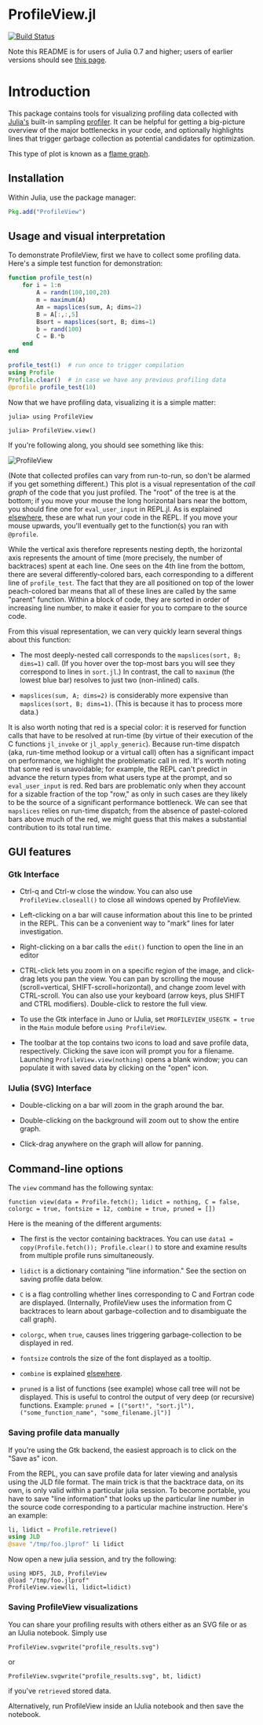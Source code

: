 # ProfileView.jl

[![Build Status](https://travis-ci.org/timholy/ProfileView.jl.svg)](https://travis-ci.org/timholy/ProfileView.jl)

Note this README is for users of Julia 0.7 and higher; users of earlier versions
should see [this page](https://github.com/timholy/ProfileView.jl/tree/julia0.6).

# Introduction

This package contains tools for visualizing profiling data collected
with [Julia's][Julia] built-in sampling
[profiler][Profiling]. It
can be helpful for getting a big-picture overview of the major
bottlenecks in your code, and optionally highlights lines that trigger
garbage collection as potential candidates for optimization.

This type of plot is known as a [flame
graph](https://github.com/brendangregg/FlameGraph).

## Installation

Within Julia, use the package manager:
```julia
Pkg.add("ProfileView")
```

## Usage and visual interpretation

To demonstrate ProfileView, first we have to collect some profiling
data. Here's a simple test function for demonstration:

```julia
function profile_test(n)
    for i = 1:n
        A = randn(100,100,20)
        m = maximum(A)
        Am = mapslices(sum, A; dims=2)
        B = A[:,:,5]
        Bsort = mapslices(sort, B; dims=1)
        b = rand(100)
        C = B.*b
    end
end

profile_test(1)  # run once to trigger compilation
using Profile
Profile.clear()  # in case we have any previous profiling data
@profile profile_test(10)
```
Now that we have profiling data, visualizing it is a simple matter:
```
julia> using ProfileView

julia> ProfileView.view()
```
If you're following along, you should see something like this:

![ProfileView](readme_images/pv1.jpg)

(Note that collected profiles can vary from run-to-run, so don't be alarmed
if you get something different.)
This plot is a visual representation of the *call graph* of the code that you just profiled.
The "root" of the tree is at the bottom; if you move your mouse the long horizontal
bars near the bottom, you should fine one for `eval_user_input` in REPL.jl.
As is explained [elsewhere][Profiling],
these are what run your code in the REPL.
If you move your mouse upwards, you'll eventually get to the function(s) you ran with `@profile`.

While the vertical axis therefore represents nesting depth, the
horizontal axis represents the amount of time (more precisely, the
number of backtraces) spent at each line.  One sees on the 4th line
from the bottom, there are several differently-colored bars, each
corresponding to a different line of `profile_test`. The fact that
they are all positioned on top of the lower peach-colored bar means that all
of these lines are called by the same "parent" function. Within a
block of code, they are sorted in order of increasing line number, to
make it easier for you to compare to the source code.

From this visual representation, we can very quickly learn several
things about this function:

- The most deeply-nested call corresponds to the `mapslices(sort, B; dims=1)` call.
  (If you hover over the top-most bars you will see they correspond to lines in `sort.jl`.)
  In contrast, the call to `maximum` (the lowest blue bar) resolves to just two (non-inlined) calls.

- `mapslices(sum, A; dims=2)` is considerably more expensive than
  `mapslices(sort, B; dims=1)`. (This is because it has to process more
  data.)

It is also worth noting that red is a special color: it is reserved for function
calls that have to be resolved at run-time (by virtue of their
execution of the C functions `jl_invoke` or
`jl_apply_generic`). Because run-time dispatch (aka, run-time method lookup or
a virtual call) often has a significant
impact on performance, we highlight the problematic call in red. It's
worth noting that some red is unavoidable; for example, the REPL can't
predict in advance the return types from what users type at the
prompt, and so `eval_user_input` is red.
Red bars are problematic only when they account for a sizable
fraction of the top "row," as only in such cases are they likely to be
the source of a significant performance bottleneck.
We can see that `mapslices` relies on run-time dispatch;
from the absence of pastel-colored bars above much of the red, we
might guess that this makes a substantial
contribution to its total run time.

## GUI features

### Gtk Interface

- Ctrl-q and Ctrl-w close the window. You can also use
  `ProfileView.closeall()` to close all windows opened by ProfileView.

- Left-clicking on a bar will cause information about this line to be
  printed in the REPL. This can be a convenient way to "mark" lines
  for later investigation.

- Right-clicking on a bar calls the `edit()` function to open the line
  in an editor

- CTRL-click lets you zoom in on a specific region of the image, and
  click-drag lets you pan the view. You can pan by scrolling the mouse
  (scroll=vertical, SHIFT-scroll=horizontal), and change zoom level
  with CTRL-scroll. You can also use your keyboard (arrow keys, plus
  SHIFT and CTRL modifiers). Double-click to restore the full view.

- To use the Gtk interface in Juno or IJulia, set `PROFILEVIEW_USEGTK = true` in
  the `Main` module before `using ProfileView`.

- The toolbar at the top contains two icons to load and save profile
  data, respectively.  Clicking the save icon will prompt you for a
  filename.  Launching `ProfileView.view(nothing)` opens a blank
  window; you can populate it with saved data by clicking on the
  "open" icon.

### IJulia (SVG) Interface

- Double-clicking on a bar will zoom in the graph around the bar.

- Double-clicking on the background will zoom out to show the entire graph.

- Click-drag anywhere on the graph will allow for panning.

## Command-line options

The `view` command has the following syntax:
```
function view(data = Profile.fetch(); lidict = nothing, C = false, colorgc = true, fontsize = 12, combine = true, pruned = [])
```
Here is the meaning of the different arguments:

- The first is the vector containing backtraces. You can use `data1 =
  copy(Profile.fetch()); Profile.clear()` to store and examine results
  from multiple profile runs simultaneously.

- `lidict` is a dictionary containing "line information."
  See the section on saving profile data below.

- `C` is a flag controlling whether lines corresponding to C and Fortran
  code are displayed. (Internally, ProfileView uses the information
  from C backtraces to learn about garbage-collection and to
  disambiguate the call graph).

- `colorgc`, when `true`, causes lines triggering garbage-collection
  to be displayed in red.

- `fontsize` controls the size of the font displayed as a tooltip.

- `combine` is explained [elsewhere][Profiling].

- `pruned` is a list of functions (see example) whose call tree will not be displayed. This is useful to control the output of very deep (or recursive) functions. Example: `pruned = [("sort!", "sort.jl"), ("some_function_name", "some_filename.jl")]`

### Saving profile data manually

If you're using the Gtk backend, the easiest approach is to click on
the "Save as" icon.

From the REPL, you can save profile data for later viewing and analysis using the JLD file format.
The main trick is that the backtrace data, on its own, is only valid within a particular
julia session. To become portable, you have to save "line information" that looks
up the particular line number in the source code corresponding to a particular
machine instruction. Here's an example:

```julia
li, lidict = Profile.retrieve()
using JLD
@save "/tmp/foo.jlprof" li lidict
```
Now open a new julia session, and try the following:
```
using HDF5, JLD, ProfileView
@load "/tmp/foo.jlprof"
ProfileView.view(li, lidict=lidict)
```

### Saving ProfileView visualizations

You can share your profiling results with others either as an SVG file or
as an IJulia notebook. Simply use
```
ProfileView.svgwrite("profile_results.svg")
```
or
```
ProfileView.svgwrite("profile_results.svg", bt, lidict)
```
if you've `retrieve`d stored data.

Alternatively, run ProfileView inside an IJulia notebook and then save the notebook.

[Julia]: http://julialang.org "Julia"
[Profiling]: https://docs.julialang.org/en/latest/manual/profile/#Profiling-1
